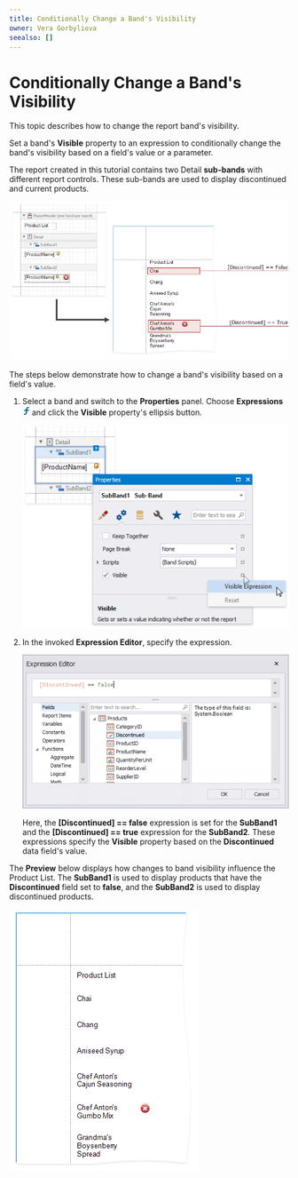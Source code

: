 ```yaml
---
title: Conditionally Change a Band's Visibility
owner: Vera Gorbyliova
seealso: []
---
```

# Conditionally Change a Band's Visibility

This topic describes how to change the report band's visibility.

Set a band's **Visible** property to an expression to conditionally change the band's visibility based on a field's value or a parameter.

The report created in this tutorial contains two Detail **sub-bands** with different report controls. These sub-bands are used to display discontinued and current products.   

![1](../../../../../images/conditionally-change-a-bands-visibility.png)

The steps below demonstrate how to change a band's visibility based on a field's value.

1. Select a band and switch to the **Properties** panel. Choose **Expressions** ![](../../../../../images/conditionally-change-a-bands-visibility-expression-button.png) and click the **Visible** property's ellipsis button.

	![](../../../../../images/conditionally-change-a-bands-visibility-visible-button.png)

2. In the invoked **Expression Editor**, specify the expression.

   ![](../../../../../images/conditionally-change-a-bands-visibility-first-expression.png)

   Here, the **[Discontinued] == false** expression is set for the **SubBand1** and the **[Discontinued] == true** expression for the **SubBand2**. These expressions specify the **Visible** property based on the **Discontinued** data field's value. 

The **Preview** below displays how changes to band visibility influence the Product List. The **SubBand1** is used to display products that have the **Discontinued** field set to **false**, and the **SubBand2** is used to display discontinued products.

![](../../../../../images/conditionally-change-a-bands-visibility-result.png)

